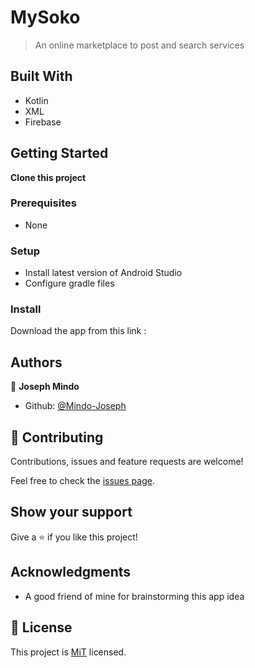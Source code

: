 # MySoko
> An online marketplace to post and search services

## Built With
- Kotlin
- XML
- Firebase

 ## Getting Started
 **Clone this project**
 
 ### Prerequisites
 - None
 
 ### Setup
 - Install latest version of Android Studio
 - Configure gradle files
 
 ### Install
  Download the app from this link : 
  
  ## Authors

👤 **Joseph Mindo**

- Github: [@Mindo-Joseph](https://github.com/Mindo-Joseph)

 ## 🤝 Contributing

Contributions, issues and feature requests are welcome!

Feel free to check the [issues page](issues/).

## Show your support

Give a ⭐️ if you like this project!

## Acknowledgments

- A good friend of mine for brainstorming this app idea

## 📝 License

This project is [MiT](lic.url) licensed.
